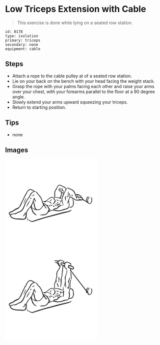 # Low Triceps Extension with Cable
> This exercise is done while lying on a seated row station.

``` 
id: 0178 
type: isolation 
primary: triceps 
secondary: none 
equipment: cable 
``` 

## Steps

 - Attach a rope to the cable pulley at of a seated row station.
 - Lie on your back on the bench with your head facing the weight stack.
 - Grasp the rope with your palms facing each other and raise your arms over your chest, with your forearms parallel to the floor at a 90 degree angle.
 - Slowly extend your arms upward squeezing your triceps.
 - Return to starting position.

## Tips

 - none

## Images

<svg width="300" height="296" viewBox="0 0 225 222" xmlns="http://www.w3.org/2000/svg">
  <g fill="#FFF">
    <path d="M0 0h225v222H0V0m132.5 62.61c-3.32.53-4.85 3.82-6.24 6.48-1.85 4.07-5.3 7.43-5.91 12.02-.56 4.53.02 9.1.28 13.64-2.36-1.91-5.62-3.34-8.54-1.76-6.13 1.84-9.65 8.38-15.91 9.76-.92.43-3.9-.66-2.98 1.08 1.13.61 2.35 1.02 3.52 1.56 1.11-.38 2.23-.74 3.35-1.1.57-1.15 1.17-2.33 2.26-3.08 4.54-3.72 9.54-8.48 15.96-6.92-.86 2.72.25 4.68 3.02 5.33-.16 2.1-.87 4.08-1.55 6.06-1.72 1.28-3.17 2.88-3.87 4.95 3.71-1.77 7.18-4.87 7.5-9.21-.45-2.6-2.95-4.07-4.5-6 5.17-1.44 10.75-1.74 15.48 1.23 1.52.39 3.05.72 4.57 1.14-.58 1.72-1.27 3.44-2.69 4.64a46.798 46.798 0 0 0-3.92-2.82c.52.57 1.55 1.71 2.06 2.28.31 1.85.53 3.76 1.57 5.38.12-1.21.34-3.63.46-4.84.88.23 1.77.47 2.65.71-.03 3.17 1.42 6.04 2.69 8.85-1.46.22-2.93.43-4.39.63-.84-.24-2.52-.73-3.36-.98-.38-.75-.75-1.51-1.12-2.26.96-.83 1.79-1.77 2.5-2.83-2.71 1.07-5.18 5.17-8.27 2.51-1.4-.2-2.79-.41-4.19-.6 1.13.87 2.28 1.71 3.44 2.56.5-.09 1.51-.28 2.01-.38-1.59 2.16.09 4.13 1.28 5.89-.95.77-1.9 1.54-2.84 2.31-2.74.4-5.42 1.14-8.03 2.06-.55.96-1.11 1.92-1.69 2.86-3.56.48-6.95 1.67-10.38 2.67 1.15-1.2 2.51-2.12 4.01-2.81-3.05-2.58-4.09-6.81-6.63-9.88l1.71-1.35c-4.92.22-8.09-4.64-12.61-5.97 1.85 2.72 4.78 4.24 7.24 6.31 3.14 3.11 4.91 7.28 6.59 11.3-2.12-.33-3.23 1.56-1.99 3.12-2.32 3.06-4.69 6.92-8.88 7.42-4.2.18-8.42.47-12.44 1.82 7.51 1.33 18.07 1.26 21.72-6.88 1.63-.33 3.15-1.01 4.25-2.32 2.37-.88 4.81-1.7 7.36-1.89 3.77-.21 7.19 1.96 10.96 1.78 8.1.53 15.44-3.49 23.18-5.06 2.58-.44 3.8-3.09 4.91-5.16 1.88-4.16.82-8.7.07-12.97-.83-3.91 1.39-7.45 2.55-11.02 4.91 2.43 9.22 6.04 14.39 7.92 5.73.52 11.6.39 17.26-.67 5.1 2.74 10.2 5.56 14.56 9.4 6.33.37 8.86-7.64 7.71-12.7-.36-3.68-4.87-4.62-7.85-4.17-4.2 2.45-3.18 8.04-4.05 12.09-.78-2.2-1.53-4.6-.9-6.93.52-2.8 2.74-4.77 4.18-7.11-5.51 1.08-6.24 7.26-6.33 11.87-2.2-1.84-4.65-3.36-7.13-4.8-.47-1.28-.95-2.55-1.45-3.81l-1.67-.32c-.6-1.33-.5-3.19-1.9-4.03-2.96-1.92-5.94-4.3-9.57-4.67-1.14.55-2.19 1.26-3.25 1.94-1.16-3.42-2.06-7.2-4.9-9.67-2.8-2.95-6.86-3.92-10.29-5.87-1.7-1.02-3.65-1.37-5.58-1.66-.47.63-1.4 1.89-1.86 2.53-2.43-2.35-4.68-5.18-8.07-6.15-3.26-.91-6.01-3.53-9.52-3.45M51.9 81.98c-6.62 10.23-10.92 21.71-16.57 32.47-2.36 5.03-8.53 5.3-12.54 8.35-3.14 2.34-6.56 4.36-10.32 5.52-2.1.59-3.49 2.7-3.7 4.8.64 1.25 1.61 2.29 2.51 3.35.53 1.71.71 3.72 2.21 4.91 5.76 5.56 14.47 5.89 22.01 5.92 4.73.33 10.19 1.54 14.32-1.46 4.35-4.28 1.69-10.85 3.7-15.96 1.43-5.07 5.29-8.88 8.53-12.84 1.68 4.06 3.57 8.05 4.67 12.32 2.92 3.13 5.88 7.15 10.48 7.63-2.14-2.6-4.91-4.57-7.25-6.97-1.56-3.15-2.72-6.48-4.32-9.6l2.74-.36c2.5 4.01 7.34 4.82 11.7 4.36 7.21.6 10.23-7.19 14.53-11.47 1.8 2.03 2.83 4.6 4.3 6.86l3.17.08c-2.08-1.6-4.28-3.47-3.74-6.4-2.66-2.72-5.23-5.72-6.26-9.46-1.67-6.23-4.33-12.54-9.34-16.82-1.96-1.74-3.07-4.16-4.76-6.12-1.5-1.85-3.95-2.33-6.06-3.15-3.19-2.27-6.72-4.7-10.81-4.67-4.51.93-7.7 4.5-9.2 8.71m57.9 20.05c-.94.52-1.89 1.03-2.83 1.55-1.76-.63-3.57-1.16-5.42-1.44 1.11.86 2.27 1.65 3.44 2.43 2.31-.84 4.78-1.42 6.84-2.81.75-1.48 1.08-3.14 1.57-4.71-1.41 1.5-2.58 3.19-3.6 4.98m22.18.05c-.68-.61-1.37-1.22-2.05-1.82-1.61-.53-3.19-1.15-4.76-1.76.96 3.05 4.08 3.26 6.81 3.58m32.3-5.89c1.86 4.88 2.22 10.3 1.35 15.4-1.24 4.15-5.51 5.43-9.29 6.19 1.67 1.31 3.81 1.18 5.6.18 4.34-1.63 6.23-6.66 6.07-10.97-.28-3.81-.29-8.3-3.73-10.8m-33.15 11.34c-1.78-1.15-3.56-2.29-5.39-3.36.91 2.25 2.73 4.3 5.39 3.36m-24.18-2.77c2.21 1.4 4.39 2.87 6.81 3.87-.67-1.2-1.38-2.39-2.09-3.58-1.57-.1-3.15-.2-4.72-.29m.71 6.39c2.57 1.17 5.27 2.05 7.97 2.88-.14-.5-.43-1.48-.58-1.97-2.44-.49-4.91-.82-7.39-.91m12.95-.72c1.09 2.52 3.27 4.14 6.12 3.76-1.81-1.6-3.92-2.78-6.12-3.76m-14.74 3.29c1.53 1.33 4.03 1.55 5.96 1.08-.63-1.4-4.66-2.13-5.96-1.08m11.49-.39c-.67 1.52 1.21 3.88 2.86 3.27.63-1.42-1.4-3.64-2.86-3.27m22.45 16.58c-24.15 6.56-48.49 12.6-72.15 20.79-4.6 1.92-7.86-3.22-12.31-3.27-.56-2.19-1.19-4.37-2-6.48.06 3.1.57 6.18 1.72 9.07.17-.51.52-1.53.69-2.04 2.69 1.81 5.35 3.73 8.4 4.91 2.23.67 4.55-.15 6.67-.85 9.25-3.18 18.71-5.71 28.03-8.65 18.23-4.6 36.29-9.86 54.61-14.1 3.4-.99 8.02-1.97 8.87-6.04-6.52 4.83-15.05 4.37-22.53 6.66z"/>
    <path d="M127.74 69.81c.97-2.4 2.47-5.48 5.34-5.77 5.33 2.3 11.27 3.97 15.18 8.56-1.32 2.92-2.66 5.84-3.68 8.88-2.3-.1-4.61-.07-6.9-.36.17-1.86.67-3.67 1.11-5.49-1.07.7-2.12 1.41-3.17 2.12.4 2.91 1.59 5.81 1.18 8.78-.69 2.69-1.75 5.39-3.57 7.53-3.75-.34-7.55-2.26-11.11.03.2-4.07.08-8.14-.04-12.21.38-4.6 4.21-7.84 5.66-12.07m1.7 7.42c.63-.32 1.87-.96 2.49-1.28.97-2.15 1.92-4.33 2.34-6.67-2.19 2.25-3.56 5.11-4.83 7.95m8.33-6.43c.2 3.99 2.8 7.67 6.31 9.48-1.02-2.3-2.36-4.44-4.01-6.34l-.08-3.03c-.55-.03-1.66-.08-2.22-.11m-5.27 8.23c.3.17.9.52 1.2.7 1.27-2.88 2.23-5.92 1.89-9.11-1.92 2.4-2.3 5.53-3.09 8.41zM151.88 70.77c5.16 3 11.72 4.04 15.47 9.06 2.75 3.69 3.37 8.4 5.44 12.43.86 1.78 1.51 3.65 2.24 5.49.84-1.47.81-3.12.57-4.75 1.76.24 3.43.85 5.02 1.62.18-.33.53-1 .71-1.33 2.12.85 4.37 1.48 6.33 2.69.09.77.27 2.31.35 3.08-3.54-.42-6.67-2.58-10.3-2.43 1.41 1.15 2.92 2.17 4.48 3.11-2.97-.85-6.07-.38-9.08-.78-4.67-2.39-8.68-6.17-13.92-7.35.3-2.97-.7-5.81-1.5-8.61-.32.08-.96.24-1.28.31.45 2.47 1.38 4.89 1.38 7.41-1.54 6.56-5.09 12.43-7.13 18.82 1.52-1.76 2.66-3.79 3.91-5.74.73 4.15 2.42 8.72-.03 12.65-2.36 4.98-8.66 4.05-12.91 6.2-7.13 3.11-15.72 3.47-22.58-.52 3.32-.82 7.78.13 10.23-2.84 1.32-1.41 2.89-2.55 4.51-3.59 2.11-2.68 5.76-2.76 8.84-3.28-1.92-6.55-4.23-13.73-1.4-20.38 3.47-7.14 5.97-14.79 10.65-21.27m1.77 8.71c1.02 5.04-.49 9.94-2.17 14.63 4.9-3.09 3.42-9.34 3.56-14.18-.35-.11-1.04-.34-1.39-.45m9.04 7.31c-.68 1.36.01 3.47 1.41 4.11 1.5-.67.37-4.8-1.41-4.11m-15.9 5.12c-1.89 3.38.67 7.12 1.44 10.47.44-3.07.05-6.16-.23-9.22a61.9 61.9 0 0 0 2.2-3.56c-1.19.61-2.83.92-3.41 2.31zM59.19 75.95c3.72-2.03 7.36.97 10.61 2.53-3.22 1.62-6.79 3.39-8.37 6.83-2.64 6.1-6.71 11.4-10.13 17.06-4.19 6.5-5.53 14.45-10.39 20.58-1.32 2.53-3.89 3.81-6.49 4.64-3.95 1.33-7.13 4.65-11.46 4.88-3.82.18-7.48 1.36-11.13 2.44-.19-1.25-1.78-3.24.1-3.91 3.66-1.53 7.48-2.78 10.68-5.24 3.17-2.49 7.33-3.18 10.55-5.54 2.71-3.31 5.42-6.74 7.06-10.74 2.92-7.78 6.86-15.15 10.81-22.43 3.04-3.51 3.18-9.55 8.16-11.1m-8.47 19.38c-2.72 4.57-4.65 9.56-6.24 14.63 2.81-4.58 4.82-9.61 7.18-14.42-.23-.05-.7-.16-.94-.21z"/>
    <path d="M63.26 86.31c1.32-2.97 4.16-4.73 6.69-6.55 1.39-.07 2.79-.15 4.18-.23 2.34 2.15 4.21 4.69 6 7.29 3.28 3.46 6.52 7.14 8.2 11.67 1.47 4.33 2.56 8.81 4.58 12.94-1.68 3.84-4.35 7.24-7.53 9.96-2.05 1.9-5.03 1.24-7.58 1.57-2.24-2.23-4.42-4.76-4.82-8.03-.49-4.16-1.33-8.33-3.57-11.95.54-1.73 1.07-3.46 1.6-5.19.75 1.74 1.44 3.51 2.17 5.26l2.24.76c-1.03-3.13-3.23-5.93-3.19-9.35-1.13 1.04-2.92 1.71-3.05 3.47-.9 4.4-2.73 8.52-4.57 12.58-3.25 6.77-10.13 11.19-12.62 18.37-.56.83-.46 2.78-1.68 2.84-.45-.48-1.34-1.44-1.79-1.92-.5 4.05-2.88 7.2-5.97 9.7 3.93-.29 6.49-3.75 6.69-7.52 2.23 4.1.64 9.08-1.57 12.82-4.99 1.91-10.35-.57-15.52.01-6.9.4-14.47-1.11-18.92-6.87 2.11-3.04 6.29-3.95 9.81-3.57 3.34.46 5.86-2.15 8.68-3.44 2.88-1.62 6.55-1.79 8.9-4.32 4.77-4.42 6.45-10.95 9-16.72 3.2-8.6 9.78-15.33 13.64-23.58M65.44 90c2.53-.54 5.4-1.22 6.53-3.84-2.52.58-4.8 1.92-6.53 3.84m-2.06 4.29c-1.28-.01-2.4 1.67-1.65 2.79 1.52 1.26 3.7-2.24 1.65-2.79m-11.83 22.88c4.27-5.28 6.97-11.6 10.44-17.39-4.95 4.73-8.34 10.91-10.44 17.39zM138.68 83.24c1.44-.01 2.88-.03 4.33.04-2.4 4.3-4.14 8.93-4.78 13.84-1.06-.73-2.11-1.45-3.17-2.16 2.8-3.25 3.38-7.59 3.62-11.72zM176.11 86.88c3.58 1.24 7.23 2.71 9.87 5.55-1.81-.12-3.7-.97-5.47-.16-1.95-1.37-4.23-1.21-6.44-.69-.45-1.29-.89-2.58-1.29-3.88 2.12.77 4.14 1.77 6.23 2.62a73.21 73.21 0 0 0-2.9-3.44zM206.66 92.66c.69.19 2.09.56 2.78.75 3.08 4.84 2.38 13.49-4.06 15.04-4.27-4.52-3.55-11.97 1.28-15.79z"/>
    <path d="M69.01 105.08c1.39 6.17 1.22 13.1 6 17.93-2.73-1.78-5.72-3.02-8.72-4.25-3.07-4.51 1.4-9.36 2.72-13.68zM129.63 111.14c1.35-.01 3.56-.67 3.09 2.01l1.88-.25c-.8.73-1.61 1.45-2.43 2.17-1.69-.75-3.34-1.68-2.54-3.93z"/>
  </g>
  <g fill="#333">
    <path d="M132.5 62.61c3.51-.08 6.26 2.54 9.52 3.45 3.39.97 5.64 3.8 8.07 6.15.46-.64 1.39-1.9 1.86-2.53 1.93.29 3.88.64 5.58 1.66 3.43 1.95 7.49 2.92 10.29 5.87 2.84 2.47 3.74 6.25 4.9 9.67 1.06-.68 2.11-1.39 3.25-1.94 3.63.37 6.61 2.75 9.57 4.67 1.4.84 1.3 2.7 1.9 4.03l1.67.32c.5 1.26.98 2.53 1.45 3.81 2.48 1.44 4.93 2.96 7.13 4.8.09-4.61.82-10.79 6.33-11.87-1.44 2.34-3.66 4.31-4.18 7.11-.63 2.33.12 4.73.9 6.93.87-4.05-.15-9.64 4.05-12.09 2.98-.45 7.49.49 7.85 4.17 1.15 5.06-1.38 13.07-7.71 12.7-4.36-3.84-9.46-6.66-14.56-9.4-5.66 1.06-11.53 1.19-17.26.67-5.17-1.88-9.48-5.49-14.39-7.92-1.16 3.57-3.38 7.11-2.55 11.02.75 4.27 1.81 8.81-.07 12.97-1.11 2.07-2.33 4.72-4.91 5.16-7.74 1.57-15.08 5.59-23.18 5.06-3.77.18-7.19-1.99-10.96-1.78-2.55.19-4.99 1.01-7.36 1.89-1.1 1.31-2.62 1.99-4.25 2.32-3.65 8.14-14.21 8.21-21.72 6.88 4.02-1.35 8.24-1.64 12.44-1.82 4.19-.5 6.56-4.36 8.88-7.42-1.24-1.56-.13-3.45 1.99-3.12-1.68-4.02-3.45-8.19-6.59-11.3-2.46-2.07-5.39-3.59-7.24-6.31 4.52 1.33 7.69 6.19 12.61 5.97l-1.71 1.35c2.54 3.07 3.58 7.3 6.63 9.88-1.5.69-2.86 1.61-4.01 2.81 3.43-1 6.82-2.19 10.38-2.67.58-.94 1.14-1.9 1.69-2.86 2.61-.92 5.29-1.66 8.03-2.06.94-.77 1.89-1.54 2.84-2.31-1.19-1.76-2.87-3.73-1.28-5.89-.5.1-1.51.29-2.01.38-1.16-.85-2.31-1.69-3.44-2.56 1.4.19 2.79.4 4.19.6 3.09 2.66 5.56-1.44 8.27-2.51-.71 1.06-1.54 2-2.5 2.83.37.75.74 1.51 1.12 2.26.84.25 2.52.74 3.36.98 1.46-.2 2.93-.41 4.39-.63-1.27-2.81-2.72-5.68-2.69-8.85-.88-.24-1.77-.48-2.65-.71-.12 1.21-.34 3.63-.46 4.84-1.04-1.62-1.26-3.53-1.57-5.38-.51-.57-1.54-1.71-2.06-2.28 1.35.87 2.66 1.81 3.92 2.82 1.42-1.2 2.11-2.92 2.69-4.64-1.52-.42-3.05-.75-4.57-1.14-4.73-2.97-10.31-2.67-15.48-1.23 1.55 1.93 4.05 3.4 4.5 6-.32 4.34-3.79 7.44-7.5 9.21.7-2.07 2.15-3.67 3.87-4.95.68-1.98 1.39-3.96 1.55-6.06-2.77-.65-3.88-2.61-3.02-5.33-6.42-1.56-11.42 3.2-15.96 6.92-1.09.75-1.69 1.93-2.26 3.08-1.12.36-2.24.72-3.35 1.1-1.17-.54-2.39-.95-3.52-1.56-.92-1.74 2.06-.65 2.98-1.08 6.26-1.38 9.78-7.92 15.91-9.76 2.92-1.58 6.18-.15 8.54 1.76-.26-4.54-.84-9.11-.28-13.64.61-4.59 4.06-7.95 5.91-12.02 1.39-2.66 2.92-5.95 6.24-6.48m-4.76 7.2c-1.45 4.23-5.28 7.47-5.66 12.07.12 4.07.24 8.14.04 12.21 3.56-2.29 7.36-.37 11.11-.03 1.82-2.14 2.88-4.84 3.57-7.53.41-2.97-.78-5.87-1.18-8.78 1.05-.71 2.1-1.42 3.17-2.12-.44 1.82-.94 3.63-1.11 5.49 2.29.29 4.6.26 6.9.36 1.02-3.04 2.36-5.96 3.68-8.88-3.91-4.59-9.85-6.26-15.18-8.56-2.87.29-4.37 3.37-5.34 5.77m24.14.96c-4.68 6.48-7.18 14.13-10.65 21.27-2.83 6.65-.52 13.83 1.4 20.38-3.08.52-6.73.6-8.84 3.28-1.62 1.04-3.19 2.18-4.51 3.59-2.45 2.97-6.91 2.02-10.23 2.84 6.86 3.99 15.45 3.63 22.58.52 4.25-2.15 10.55-1.22 12.91-6.2 2.45-3.93.76-8.5.03-12.65-1.25 1.95-2.39 3.98-3.91 5.74 2.04-6.39 5.59-12.26 7.13-18.82 0-2.52-.93-4.94-1.38-7.41.32-.07.96-.23 1.28-.31.8 2.8 1.8 5.64 1.5 8.61 5.24 1.18 9.25 4.96 13.92 7.35 3.01.4 6.11-.07 9.08.78-1.56-.94-3.07-1.96-4.48-3.11 3.63-.15 6.76 2.01 10.3 2.43-.08-.77-.26-2.31-.35-3.08-1.96-1.21-4.21-1.84-6.33-2.69-.18.33-.53 1-.71 1.33-1.59-.77-3.26-1.38-5.02-1.62.24 1.63.27 3.28-.57 4.75-.73-1.84-1.38-3.71-2.24-5.49-2.07-4.03-2.69-8.74-5.44-12.43-3.75-5.02-10.31-6.06-15.47-9.06m-13.2 12.47c-.24 4.13-.82 8.47-3.62 11.72 1.06.71 2.11 1.43 3.17 2.16.64-4.91 2.38-9.54 4.78-13.84-1.45-.07-2.89-.05-4.33-.04m37.43 3.64c1 1.12 1.97 2.26 2.9 3.44-2.09-.85-4.11-1.85-6.23-2.62.4 1.3.84 2.59 1.29 3.88 2.21-.52 4.49-.68 6.44.69 1.77-.81 3.66.04 5.47.16-2.64-2.84-6.29-4.31-9.87-5.55m30.55 5.78c-4.83 3.82-5.55 11.27-1.28 15.79 6.44-1.55 7.14-10.2 4.06-15.04-.69-.19-2.09-.56-2.78-.75m-77.03 18.48c-.8 2.25.85 3.18 2.54 3.93.82-.72 1.63-1.44 2.43-2.17l-1.88.25c.47-2.68-1.74-2.02-3.09-2.01z"/>
    <path d="M129.44 77.23c1.27-2.84 2.64-5.7 4.83-7.95-.42 2.34-1.37 4.52-2.34 6.67-.62.32-1.86.96-2.49 1.28zM137.77 70.8c.56.03 1.67.08 2.22.11l.08 3.03c1.65 1.9 2.99 4.04 4.01 6.34-3.51-1.81-6.11-5.49-6.31-9.48zM51.9 81.98c1.5-4.21 4.69-7.78 9.2-8.71 4.09-.03 7.62 2.4 10.81 4.67 2.11.82 4.56 1.3 6.06 3.15 1.69 1.96 2.8 4.38 4.76 6.12 5.01 4.28 7.67 10.59 9.34 16.82 1.03 3.74 3.6 6.74 6.26 9.46-.54 2.93 1.66 4.8 3.74 6.4l-3.17-.08c-1.47-2.26-2.5-4.83-4.3-6.86-4.3 4.28-7.32 12.07-14.53 11.47-4.36.46-9.2-.35-11.7-4.36l-2.74.36c1.6 3.12 2.76 6.45 4.32 9.6 2.34 2.4 5.11 4.37 7.25 6.97-4.6-.48-7.56-4.5-10.48-7.63-1.1-4.27-2.99-8.26-4.67-12.32-3.24 3.96-7.1 7.77-8.53 12.84-2.01 5.11.65 11.68-3.7 15.96-4.13 3-9.59 1.79-14.32 1.46-7.54-.03-16.25-.36-22.01-5.92-1.5-1.19-1.68-3.2-2.21-4.91-.9-1.06-1.87-2.1-2.51-3.35.21-2.1 1.6-4.21 3.7-4.8 3.76-1.16 7.18-3.18 10.32-5.52 4.01-3.05 10.18-3.32 12.54-8.35 5.65-10.76 9.95-22.24 16.57-32.47m7.29-6.03c-4.98 1.55-5.12 7.59-8.16 11.1-3.95 7.28-7.89 14.65-10.81 22.43-1.64 4-4.35 7.43-7.06 10.74-3.22 2.36-7.38 3.05-10.55 5.54-3.2 2.46-7.02 3.71-10.68 5.24-1.88.67-.29 2.66-.1 3.91 3.65-1.08 7.31-2.26 11.13-2.44 4.33-.23 7.51-3.55 11.46-4.88 2.6-.83 5.17-2.11 6.49-4.64 4.86-6.13 6.2-14.08 10.39-20.58 3.42-5.66 7.49-10.96 10.13-17.06 1.58-3.44 5.15-5.21 8.37-6.83-3.25-1.56-6.89-4.56-10.61-2.53m4.07 10.36c-3.86 8.25-10.44 14.98-13.64 23.58-2.55 5.77-4.23 12.3-9 16.72-2.35 2.53-6.02 2.7-8.9 4.32-2.82 1.29-5.34 3.9-8.68 3.44-3.52-.38-7.7.53-9.81 3.57 4.45 5.76 12.02 7.27 18.92 6.87 5.17-.58 10.53 1.9 15.52-.01 2.21-3.74 3.8-8.72 1.57-12.82-.2 3.77-2.76 7.23-6.69 7.52 3.09-2.5 5.47-5.65 5.97-9.7.45.48 1.34 1.44 1.79 1.92 1.22-.06 1.12-2.01 1.68-2.84 2.49-7.18 9.37-11.6 12.62-18.37 1.84-4.06 3.67-8.18 4.57-12.58.13-1.76 1.92-2.43 3.05-3.47-.04 3.42 2.16 6.22 3.19 9.35l-2.24-.76c-.73-1.75-1.42-3.52-2.17-5.26-.53 1.73-1.06 3.46-1.6 5.19 2.24 3.62 3.08 7.79 3.57 11.95.4 3.27 2.58 5.8 4.82 8.03 2.55-.33 5.53.33 7.58-1.57 3.18-2.72 5.85-6.12 7.53-9.96-2.02-4.13-3.11-8.61-4.58-12.94-1.68-4.53-4.92-8.21-8.2-11.67-1.79-2.6-3.66-5.14-6-7.29-1.39.08-2.79.16-4.18.23-2.53 1.82-5.37 3.58-6.69 6.55m5.75 18.77c-1.32 4.32-5.79 9.17-2.72 13.68 3 1.23 5.99 2.47 8.72 4.25-4.78-4.83-4.61-11.76-6-17.93zM132.5 79.03c.79-2.88 1.17-6.01 3.09-8.41.34 3.19-.62 6.23-1.89 9.11-.3-.18-.9-.53-1.2-.7zM153.65 79.48c.35.11 1.04.34 1.39.45-.14 4.84 1.34 11.09-3.56 14.18 1.68-4.69 3.19-9.59 2.17-14.63z"/>
    <path d="M65.44 90c1.73-1.92 4.01-3.26 6.53-3.84-1.13 2.62-4 3.3-6.53 3.84zM162.69 86.79c1.78-.69 2.91 3.44 1.41 4.11-1.4-.64-2.09-2.75-1.41-4.11zM146.79 91.91c.58-1.39 2.22-1.7 3.41-2.31a61.9 61.9 0 0 1-2.2 3.56c.28 3.06.67 6.15.23 9.22-.77-3.35-3.33-7.09-1.44-10.47zM63.38 94.29c2.05.55-.13 4.05-1.65 2.79-.75-1.12.37-2.8 1.65-2.79zM50.72 95.33c.24.05.71.16.94.21-2.36 4.81-4.37 9.84-7.18 14.42 1.59-5.07 3.52-10.06 6.24-14.63zM109.8 102.03c1.02-1.79 2.19-3.48 3.6-4.98-.49 1.57-.82 3.23-1.57 4.71-2.06 1.39-4.53 1.97-6.84 2.81-1.17-.78-2.33-1.57-3.44-2.43 1.85.28 3.66.81 5.42 1.44.94-.52 1.89-1.03 2.83-1.55zM131.98 102.08c-2.73-.32-5.85-.53-6.81-3.58 1.57.61 3.15 1.23 4.76 1.76.68.6 1.37 1.21 2.05 1.82zM164.28 96.19c3.44 2.5 3.45 6.99 3.73 10.8.16 4.31-1.73 9.34-6.07 10.97-1.79 1-3.93 1.13-5.6-.18 3.78-.76 8.05-2.04 9.29-6.19.87-5.1.51-10.52-1.35-15.4zM51.55 117.17c2.1-6.48 5.49-12.66 10.44-17.39-3.47 5.79-6.17 12.11-10.44 17.39zM131.13 107.53c-2.66.94-4.48-1.11-5.39-3.36 1.83 1.07 3.61 2.21 5.39 3.36zM106.95 104.76c1.57.09 3.15.19 4.72.29.71 1.19 1.42 2.38 2.09 3.58-2.42-1-4.6-2.47-6.81-3.87zM107.66 111.15c2.48.09 4.95.42 7.39.91.15.49.44 1.47.58 1.97-2.7-.83-5.4-1.71-7.97-2.88zM120.61 110.43c2.2.98 4.31 2.16 6.12 3.76-2.85.38-5.03-1.24-6.12-3.76zM105.87 113.72c1.3-1.05 5.33-.32 5.96 1.08-1.93.47-4.43.25-5.96-1.08zM117.36 113.33c1.46-.37 3.49 1.85 2.86 3.27-1.65.61-3.53-1.75-2.86-3.27zM139.81 129.91c7.48-2.29 16.01-1.83 22.53-6.66-.85 4.07-5.47 5.05-8.87 6.04-18.32 4.24-36.38 9.5-54.61 14.1-9.32 2.94-18.78 5.47-28.03 8.65-2.12.7-4.44 1.52-6.67.85-3.05-1.18-5.71-3.1-8.4-4.91-.17.51-.52 1.53-.69 2.04-1.15-2.89-1.66-5.97-1.72-9.07.81 2.11 1.44 4.29 2 6.48 4.45.05 7.71 5.19 12.31 3.27 23.66-8.19 48-14.23 72.15-20.79z"/>
  </g>
</svg>

<svg width="300" height="296" viewBox="0 0 225 222" xmlns="http://www.w3.org/2000/svg">
  <g fill="#FFF">
    <path d="M0 0h225v222H0V0m133.97 23.42c-1.62 1.42-3.81 2.96-6.06 2.08-2.62-.83-5.64-1.58-7.95.54 2.61.22 5.21.57 7.72 1.37l-.4 2.4c-2.18-.23-4.38-.24-6.57-.21 2.21 1.05 4.48 2 6.72 2.99 1.59 2.82 3.17 5.73 5.65 7.88-.57 4.77-4.58 7.85-6.7 11.88-.57 2.18-.74 4.46-1.26 6.66-.59 2.27 1 4.63 0 6.84-.81 2.26-1.58 4.57-1.5 7-.96 3.12-2.55 6-3.5 9.11-.63 4.31-.08 8.68.31 12.98.67-.01 1.99-.04 2.65-.05 3.71-1.61 8.05-.08 11.24 2.02 2.18.3 4.38.55 6.58.76.9 4.62 1.14 9.29.64 13.97-1.39.36-2.77.7-4.15 1.03-.84-.26-2.51-.76-3.34-1.02-.44-.84-.88-1.69-1.31-2.54 1.3-.36 2.14-1.19 2.51-2.48-2.41 1.24-4.34 3.24-6.88 4.25l-.4-1.65c-1.58-.27-3.16-.55-4.73-.85.22.38.67 1.13.9 1.51 1.22.32 2.46.62 3.69.91-.45 2.16.45 4.09 1.9 5.65-.97.8-1.94 1.6-2.9 2.4-3.01.38-5.91 1.26-8.72 2.35.05.63.15 1.91.21 2.55-3.95.13-7.68 1.49-11.4 2.65.98-1.47 2.52-2.28 4.12-2.88-.4-.18-1.21-.53-1.62-.71-1.65-3.19-3.32-6.38-5.5-9.24.56-.58 1.12-1.15 1.67-1.72l-2.29.55c-3.28-1.94-6.29-4.33-9.83-5.84 1.63 3.05 5.02 4.2 7.35 6.52 2.89 3.17 4.65 7.15 6.27 11.08-1.01.38-2.02.75-3.03 1.12l2.06.08c-2.6 3.64-5.01 8.52-9.95 9.21-4.19.17-8.42.38-12.37 1.94 7.45 1.09 18.21 1.19 21.58-7.07 1.64-.23 3.18-.8 4.19-2.19 2.7-1.02 5.5-2.01 8.43-1.95 3.1.04 5.91 1.7 9.02 1.74 6.66.5 13.13-1.62 19.31-3.86 1.77-.7 3.71-.37 5.55-.65 2.01-.73 3.15-2.72 4.43-4.31 3.27 1.31 6.89-.28 9.13-2.75 2.46-3.26 3.03-7.55 2.32-11.5-.56-2.86-.32-6.17-2.37-8.48-1.57-1.87-4.07-2.38-6.28-3.07 1.6-6.33-.2-13 1.8-19.29 1.08-1.85 1.95-3.91 1.55-6.11-.49-4.59-.27-9.35-1.64-13.8-.29-.29-.87-.86-1.17-1.15-.07 6.86 1.73 13.54 1.29 20.4-.47.13-1.43.38-1.91.51-.56 3.32-.45 6.68-.23 10.02-.21 8.18-1.63 16.37-4.82 23.93.55-.77 1.66-2.31 2.21-3.08.17 4.9.34 10.1-1.84 14.63-.92 1.85-2.98 2.64-4.95 2.37-4.99-.26-9.17 3.01-13.99 3.73-5.31.94-11.4.67-15.95-2.46 2.87-.67 6.25-.24 8.82-1.81 2.02-2.64 5.28-3.85 7.28-6.47 1.92-.48 3.83-1.02 5.75-1.49.43.39 1.28 1.18 1.7 1.57.45-5.21 1.08-10.41 1.1-15.64l-2.38 1.94c.89-3.77 1.89-7.64.99-11.51-.75 2.77-1.29 5.58-1.84 8.4-6.16-2.19-12.7-6.03-19.29-2.95.71-3.31-.69-6.59-.33-9.9.68-2.83 1.97-5.47 3-8.19.47.68 1.41 2.03 1.87 2.71-.15-2.6-.71-5.14-.95-7.73.4-2.77 2.76-5.19 1.91-8.14-.82-3.59.82-7.02 1.29-10.54 2.11-4 6.37-7 6.2-11.99.61-.63 1.22-1.26 1.83-1.88-3.81-1.24-5.08-5.4-4.71-9.03-.86.91-1.68 1.85-2.51 2.79-.02-.77-.04-2.31-.05-3.07 1.99-1.06 4.21-1.99 5.38-4.04 2.44.94 5.01 1.43 7.61 1.63.17.97.5 2.92.67 3.89-2.35-.84-4.79-1-7.13-.09 0 1.85.01 3.71.03 5.56 1.78.58 3.56 1.16 5.36 1.7-.58 2.31-1.26 4.63-1.24 7.04-.06 5.1-1.53 10.06-1.47 15.17.05 2.61-1.01 5.03-1.92 7.42.23 1.15.44 2.3.65 3.46-.54.01-1.63.04-2.18.05 2.24 6.66.49 13.75.24 20.57 1.85-2.26 1.87-5.23 2.35-7.97 1.09-4.56-.05-9.29 1.01-13.85-.31-1.63-.45-3.31.48-4.79 1.82-3.42.61-7.42 1.71-11.03 1.42-5.13-.08-10.72 2.49-15.56.87 3.46 3.91 5.4 6.13 7.92.91 2.09.91 4.46.93 6.71-.61 6.28-5.92 11.64-4.04 18.22 1.38 3.63-.61 7.24-.78 10.9 3.05 1.13 1.58 5.43 1.87 7.94.35.21 1.05.63 1.39.84.36-3.98.14-8-.91-11.86.88-4.91-.64-9.91.46-14.8 1.37-3.73 2.28-7.61 3.63-11.35-.39-2.62-2.07-5.08-1.26-7.85-1.37-1.43-2.87-2.73-4.41-3.96.1-1.23.16-2.47.21-3.7.36-1.74.59-3.51.77-5.28 1.24-.71 2.45-1.51 3.79-2.02 3.28.61 6.36 2.09 8.94 4.2.02.81.08 2.44.11 3.25-1.2-.43-2.38-.86-3.58-1.28-.89.53-1.78 1.07-2.66 1.6-.05 1.67-.1 3.35-.13 5.02 1.8.71 3.65 1.33 5.37 2.24.64 2.09-1.41 4.94.93 6.41 2.25.88 2.85 3.5 4.38 5.17 11.17 14.45 22.16 29.05 33.43 43.42-.06.64-.19 1.93-.25 2.57.36.4 1.08 1.21 1.44 1.61.46-.01 1.38-.02 1.83-.03 1.17 1.74 1.92 3.92 3.68 5.18 6.53 1.02 9.51-7.47 8.2-12.61-.35-3.55-4.38-4.27-7.29-4.38-3.46 1.17-3.61 5.32-4.62 8.25-2.49-3.64 1.37-7.02 3.21-9.86-3.33.44-5.02 3.37-5.87 6.27-12.05-15.06-23.49-30.6-35.38-45.79-1.36-1.48-1.59-3.5-1.98-5.39 1.89.58 4.04 2.17 5.95.73 2.01-1.59 1.62-4.55.51-6.6-1.81-.54-3.61-1.14-5.41-1.73-.24-2-.48-3.99-.81-5.98-3.52-1.82-7.09-3.75-11.09-4.2-2.28.9-4.18 2.54-6.18 3.91.31-1.77.59-3.55.86-5.32-3.48-1.23-6.91-2.69-10.58-3.3m-12.01 3.92l-.61.68c.84 2.3 2.9-1.14.61-.68m8.54 37.15c.29 4.74.81 9.57-.64 14.19.97-.96 1.95-1.14 2.9-.07-.43-.75-.87-1.48-1.31-2.21.51-2.17 1.01-4.34 1.73-6.45-.67-1.91-1.18-3.99-2.68-5.46m23.24 12.53c.74 1.63 1.61 3.22 2.09 4.95-.08 3.24-1.07 6.37-1.6 9.55-.68-.23-2.05-.7-2.74-.94.09 2.24 2.05 3.06 3.74 3.94 1.22-3.4 1.68-7.02 2.09-10.59.46-2.73-1.18-5.22-1.2-7.91.87-3.5 2.37-6.85 2.78-10.47-2.5 3.43-3.94 7.45-5.16 11.47m-96.11-2.31c-4.24 1.82-4.91 6.79-7.43 10.15-2.36 3-3.46 6.69-5.33 9.97-3.89 6.66-6.08 14.17-10.22 20.7-2.47 3.95-7.61 4.29-11.18 6.79-3.23 2.32-6.55 4.64-10.41 5.76-2.32.53-4.14 2.68-4.26 5.05.52 1.32 1.63 2.26 2.53 3.31.47 1.79.66 3.84 2.26 5.03 4.53 4.58 11.36 5.24 17.42 5.84 6.04-.58 12.55 2.07 18.21-1.01 3.87-3.13 3.67-8.86 3.28-13.36 1.44-6.21 5.3-11.35 9.64-15.87 1.54 4.11 3.53 8.05 4.57 12.33 2.99 2.99 5.8 7.25 10.43 7.48-2.1-2.57-4.86-4.48-7.18-6.83-1.55-3.12-2.69-6.44-4.24-9.56.67-.12 2.01-.36 2.69-.48 3.19 5.39 10.17 4.8 15.5 4.01 4.73-2.28 7.09-7.3 10.57-10.96 2.78 2.2 2.91 7.42 7.49 7.35-.54-.77-1.63-2.29-2.17-3.05l3.09 1.04-2.21-3.18c-.56.88-1.13 1.76-1.71 2.63-.27-1.47-.44-2.92-.59-4.39-2.76-2.64-5.29-5.68-6.3-9.44-1.08-3.97-2.48-7.88-4.73-11.36-1.98-3.89-6.13-5.99-8.1-9.9-1.45-2.82-4.48-3.98-7.35-4.77-3.9-2.98-9.55-6.69-14.27-3.28m68.41 5.2c.93 3.55 2.24 6.99 3.34 10.5 1.84-1.3.99-3.57.37-5.29-.85-1.98-1.27-4.6-3.71-5.21m18.68 7.83c1.25-.91 2.13-3.02 1.35-4.47-1.72-.15-2.86 3.69-1.35 4.47m-32.69 5.27c-6.11 1.83-9.59 8.4-15.87 9.73-.94.43-3.35-.56-2.96 1.12 1.15.57 2.37 1 3.58 1.46 1.25-.35 2.51-.68 3.77-.99.02-.48.04-1.44.06-1.92 5.41-3.61 10.44-10 17.74-8.05-.07.66-.22 1.99-.3 2.66.41 1.82 3.38 1.93 3.3 3.94-.43 1.63-1.09 3.18-1.65 4.76-1.64 1.23-3.05 2.72-3.73 4.68 3.79-1.46 7.02-4.69 7.42-8.87-.15-2.34-2.28-3.66-3.86-5.07-.19-1.2-.39-2.4-.58-3.59-2.29-.28-4.75-1.02-6.92.14m-2.21 9.04c-.97.52-1.94 1.03-2.9 1.54-1.71-.69-3.48-1.22-5.33-1.35 1.05.94 2.29 1.63 3.51 2.34 2.3-.83 4.6-1.68 6.87-2.6.46-1.6.91-3.2 1.32-4.81-1.41 1.44-2.52 3.12-3.47 4.88m22.06-.06c-.65-.57-1.29-1.14-1.94-1.7-1.6-.54-3.15-1.2-4.67-1.9.64 3.21 3.92 3.37 6.61 3.6m.52-2.08l2.06 1.9c.24 1.76.12 3.71 1.38 5.14.25-.77.76-2.31 1.02-3.08 1.24-2.06 3.11.27 4.45.95-.21-2.01-2.19-2.64-3.73-3.4-.57.09-1.13.14-1.7.15-1.16-.55-2.32-1.11-3.48-1.66m-6.64 4.26c.83 2.12 2.76 4.65 5.25 3.16-1.75-1.06-3.48-2.14-5.25-3.16m-18.64.54c2.1 1.44 4.1 3.27 6.74 3.57-1.33-2.65-3.7-4.08-6.74-3.57m.67 6.59c2.69 1.15 5.46 2.22 8.4 2.45-2.01-2.57-5.42-2.57-8.4-2.45m12.93-.76c.99 2.49 3.15 3.95 5.88 3.64-1.64-1.68-3.72-2.78-5.88-3.64m-13.75 3.78c1.42.83 3.39 1.11 4.92.43-.55-1.51-3.27-1.31-4.71-1.7-.05.32-.16.95-.21 1.27m10.4-.99c-.67 1.51 1.16 3.83 2.8 3.28.73-1.39-1.34-3.69-2.8-3.28m30.04 14.88c-15.63 3.34-30.88 8.23-46.38 12.12-11.15 3.28-22.31 6.5-33.27 10.34-4.56 1.89-7.89-2.89-12.22-3.34-.78-1.97-1.37-4-2.18-5.95.06 2.94.57 5.87 1.75 8.58.16-.49.48-1.47.65-1.96 3.85 2.29 7.88 6.35 12.76 4.76 10.15-3.44 20.48-6.3 30.72-9.47 18.12-4.55 36.06-9.79 54.27-14 3.32-.97 7.47-1.93 8.9-5.53-4.67 2.5-9.81 3.65-15 4.45z"/>
    <path d="M136.93 34.2c1.43-4.22 6.56-.51 9.15.85-2.42 3.39-6.16-.27-9.15-.85zM155.95 39.2c3.1-.37 6.05.98 8.79 2.25 1.87.36 1.82 4.36-.61 3.28-2.96-.83-5.85-2.01-8.53-3.52.09-.5.26-1.51.35-2.01zM59.18 75.97c3.74-2.06 7.39.92 10.59 2.61-3.28 1.47-6.79 3.33-8.36 6.76-3.78 8.83-10.71 15.94-14.06 24.99-2.19 5.68-4.72 11.67-9.36 15.75-4.58 1.51-8.55 4.35-13.01 6.07-4.43.42-8.8 1.22-12.99 2.76-.37-1.11-1.57-2.41-.68-3.57 3.33-1.75 7.15-2.48 10.18-4.83 3.32-2.65 7.42-3.83 11.11-5.79 2.83-2.98 5.28-6.43 7.14-10.11 3.7-9.48 8.32-18.6 13.53-27.33 1.38-2.86 2.41-6.42 5.91-7.31M44.47 109.9c2.89-4.7 5.22-9.8 7.18-14.96-4.01 4.02-5.19 9.83-7.18 14.96z"/>
    <path d="M63.26 86.31c2-4.01 6.2-6.99 10.77-6.89 3.57 3.06 5.54 7.45 9.03 10.59 5.55 5.77 6.65 13.93 9.5 21.09-.3 3.8-3.77 6.56-6.1 9.37-2.12 2.62-5.57 2.3-8.59 2.5-2.63-2.36-4.76-5.37-5.06-8.99-.31-3.87-1.4-7.63-3.39-10.98.52-1.69 1.02-3.39 1.52-5.09 1.04 2.35 1.85 5.04 4.33 6.27-.42-3.41-3.34-6.09-2.89-9.61-3.98 1.3-3.35 5.72-4.78 8.88-1.83 4.59-3.63 9.34-7.02 13.05-3.08 3.97-7.07 7.51-8.62 12.44-.53.84-.45 2.72-1.65 2.78-.45-.47-1.34-1.41-1.78-1.88-.61 3.71-2.44 6.91-5.56 9.05 3.48 1.25 6.14-3.87 6.26-6.91 2.23 4.08.7 9.08-1.56 12.82-4.73 1.88-9.83-.45-14.73-.01-7.09.43-15.04-.8-19.63-6.8 1.94-3.13 6.26-3.99 9.75-3.61 3.36.49 5.86-2.19 8.7-3.48 2.86-1.59 6.5-1.75 8.82-4.25 4.81-4.42 6.49-10.98 9.04-16.76 3.2-8.61 9.79-15.32 13.64-23.58m2.31 3.65c2.44-.54 5.32-1.1 6.33-3.74-2.47.53-4.79 1.7-6.33 3.74m-2.2 4.32c-1.26.03-2.37 1.63-1.72 2.79 1.5 1.3 3.8-2.24 1.72-2.79M51.5 117.07c4.48-5.1 6.89-11.59 10.57-17.24-5.11 4.57-8.31 10.87-10.57 17.24zM206.75 92.61c.66.21 1.99.62 2.65.83 2.72 4.27 2.55 11.01-1.74 14.15-3.08 2.05-3.82-2.6-4.67-4.6-1.59-3.92 1-7.79 3.76-10.38zM159.37 93.78c1.66 1.23 3.63 2.14 4.95 3.78 2.45 3.71 1.53 8.38 1.61 12.56-.47 4.44-4.78 7.29-9.05 7.15 1.59-4.91 2.11-10.28.38-15.21.8-2.74 2.01-5.38 2.11-8.28z"/>
    <path d="M68.97 105.19c1.55 6.07 1.16 13.02 6.02 17.76-2.69-1.79-5.67-2.98-8.65-4.16-3.15-4.44 1.31-9.31 2.63-13.6zM128.83 112.96c.37-2 4.24-3.06 3.91.13l1.83-.15c-.78.7-1.57 1.39-2.35 2.08-1.14-.68-2.27-1.36-3.39-2.06z"/>
  </g>
  <g fill="#333">
    <path d="M133.97 23.42c3.67.61 7.1 2.07 10.58 3.3-.27 1.77-.55 3.55-.86 5.32 2-1.37 3.9-3.01 6.18-3.91 4 .45 7.57 2.38 11.09 4.2.33 1.99.57 3.98.81 5.98 1.8.59 3.6 1.19 5.41 1.73 1.11 2.05 1.5 5.01-.51 6.6-1.91 1.44-4.06-.15-5.95-.73.39 1.89.62 3.91 1.98 5.39 11.89 15.19 23.33 30.73 35.38 45.79.85-2.9 2.54-5.83 5.87-6.27-1.84 2.84-5.7 6.22-3.21 9.86 1.01-2.93 1.16-7.08 4.62-8.25 2.91.11 6.94.83 7.29 4.38 1.31 5.14-1.67 13.63-8.2 12.61-1.76-1.26-2.51-3.44-3.68-5.18-.45.01-1.37.02-1.83.03-.36-.4-1.08-1.21-1.44-1.61.06-.64.19-1.93.25-2.57-11.27-14.37-22.26-28.97-33.43-43.42-1.53-1.67-2.13-4.29-4.38-5.17-2.34-1.47-.29-4.32-.93-6.41-1.72-.91-3.57-1.53-5.37-2.24.03-1.67.08-3.35.13-5.02.88-.53 1.77-1.07 2.66-1.6 1.2.42 2.38.85 3.58 1.28-.03-.81-.09-2.44-.11-3.25-2.58-2.11-5.66-3.59-8.94-4.2-1.34.51-2.55 1.31-3.79 2.02-.18 1.77-.41 3.54-.77 5.28-.05 1.23-.11 2.47-.21 3.7 1.54 1.23 3.04 2.53 4.41 3.96-.81 2.77.87 5.23 1.26 7.85-1.35 3.74-2.26 7.62-3.63 11.35-1.1 4.89.42 9.89-.46 14.8 1.05 3.86 1.27 7.88.91 11.86-.34-.21-1.04-.63-1.39-.84-.29-2.51 1.18-6.81-1.87-7.94.17-3.66 2.16-7.27.78-10.9-1.88-6.58 3.43-11.94 4.04-18.22-.02-2.25-.02-4.62-.93-6.71-2.22-2.52-5.26-4.46-6.13-7.92-2.57 4.84-1.07 10.43-2.49 15.56-1.1 3.61.11 7.61-1.71 11.03-.93 1.48-.79 3.16-.48 4.79-1.06 4.56.08 9.29-1.01 13.85-.48 2.74-.5 5.71-2.35 7.97.25-6.82 2-13.91-.24-20.57.55-.01 1.64-.04 2.18-.05-.21-1.16-.42-2.31-.65-3.46.91-2.39 1.97-4.81 1.92-7.42-.06-5.11 1.41-10.07 1.47-15.17-.02-2.41.66-4.73 1.24-7.04-1.8-.54-3.58-1.12-5.36-1.7-.02-1.85-.03-3.71-.03-5.56 2.34-.91 4.78-.75 7.13.09-.17-.97-.5-2.92-.67-3.89-2.6-.2-5.17-.69-7.61-1.63-1.17 2.05-3.39 2.98-5.38 4.04.01.76.03 2.3.05 3.07.83-.94 1.65-1.88 2.51-2.79-.37 3.63.9 7.79 4.71 9.03-.61.62-1.22 1.25-1.83 1.88.17 4.99-4.09 7.99-6.2 11.99-.47 3.52-2.11 6.95-1.29 10.54.85 2.95-1.51 5.37-1.91 8.14.24 2.59.8 5.13.95 7.73-.46-.68-1.4-2.03-1.87-2.71-1.03 2.72-2.32 5.36-3 8.19-.36 3.31 1.04 6.59.33 9.9 6.59-3.08 13.13.76 19.29 2.95.55-2.82 1.09-5.63 1.84-8.4.9 3.87-.1 7.74-.99 11.51l2.38-1.94c-.02 5.23-.65 10.43-1.1 15.64-.42-.39-1.27-1.18-1.7-1.57-1.92.47-3.83 1.01-5.75 1.49-2 2.62-5.26 3.83-7.28 6.47-2.57 1.57-5.95 1.14-8.82 1.81 4.55 3.13 10.64 3.4 15.95 2.46 4.82-.72 9-3.99 13.99-3.73 1.97.27 4.03-.52 4.95-2.37 2.18-4.53 2.01-9.73 1.84-14.63-.55.77-1.66 2.31-2.21 3.08 3.19-7.56 4.61-15.75 4.82-23.93-.22-3.34-.33-6.7.23-10.02.48-.13 1.44-.38 1.91-.51.44-6.86-1.36-13.54-1.29-20.4.3.29.88.86 1.17 1.15 1.37 4.45 1.15 9.21 1.64 13.8.4 2.2-.47 4.26-1.55 6.11-2 6.29-.2 12.96-1.8 19.29 2.21.69 4.71 1.2 6.28 3.07 2.05 2.31 1.81 5.62 2.37 8.48.71 3.95.14 8.24-2.32 11.5-2.24 2.47-5.86 4.06-9.13 2.75-1.28 1.59-2.42 3.58-4.43 4.31-1.84.28-3.78-.05-5.55.65-6.18 2.24-12.65 4.36-19.31 3.86-3.11-.04-5.92-1.7-9.02-1.74-2.93-.06-5.73.93-8.43 1.95-1.01 1.39-2.55 1.96-4.19 2.19-3.37 8.26-14.13 8.16-21.58 7.07 3.95-1.56 8.18-1.77 12.37-1.94 4.94-.69 7.35-5.57 9.95-9.21l-2.06-.08c1.01-.37 2.02-.74 3.03-1.12-1.62-3.93-3.38-7.91-6.27-11.08-2.33-2.32-5.72-3.47-7.35-6.52 3.54 1.51 6.55 3.9 9.83 5.84l2.29-.55c-.55.57-1.11 1.14-1.67 1.72 2.18 2.86 3.85 6.05 5.5 9.24.41.18 1.22.53 1.62.71-1.6.6-3.14 1.41-4.12 2.88 3.72-1.16 7.45-2.52 11.4-2.65-.06-.64-.16-1.92-.21-2.55 2.81-1.09 5.71-1.97 8.72-2.35.96-.8 1.93-1.6 2.9-2.4-1.45-1.56-2.35-3.49-1.9-5.65-1.23-.29-2.47-.59-3.69-.91-.23-.38-.68-1.13-.9-1.51 1.57.3 3.15.58 4.73.85l.4 1.65c2.54-1.01 4.47-3.01 6.88-4.25-.37 1.29-1.21 2.12-2.51 2.48.43.85.87 1.7 1.31 2.54.83.26 2.5.76 3.34 1.02 1.38-.33 2.76-.67 4.15-1.03.5-4.68.26-9.35-.64-13.97-2.2-.21-4.4-.46-6.58-.76-3.19-2.1-7.53-3.63-11.24-2.02-.66.01-1.98.04-2.65.05-.39-4.3-.94-8.67-.31-12.98.95-3.11 2.54-5.99 3.5-9.11-.08-2.43.69-4.74 1.5-7 1-2.21-.59-4.57 0-6.84.52-2.2.69-4.48 1.26-6.66 2.12-4.03 6.13-7.11 6.7-11.88-2.48-2.15-4.06-5.06-5.65-7.88-2.24-.99-4.51-1.94-6.72-2.99 2.19-.03 4.39-.02 6.57.21l.4-2.4c-2.51-.8-5.11-1.15-7.72-1.37 2.31-2.12 5.33-1.37 7.95-.54 2.25.88 4.44-.66 6.06-2.08m2.96 10.78c2.99.58 6.73 4.24 9.15.85-2.59-1.36-7.72-5.07-9.15-.85m19.02 5c-.09.5-.26 1.51-.35 2.01 2.68 1.51 5.57 2.69 8.53 3.52 2.43 1.08 2.48-2.92.61-3.28-2.74-1.27-5.69-2.62-8.79-2.25m50.8 53.41c-2.76 2.59-5.35 6.46-3.76 10.38.85 2 1.59 6.65 4.67 4.6 4.29-3.14 4.46-9.88 1.74-14.15-.66-.21-1.99-.62-2.65-.83m-47.38 1.17c-.1 2.9-1.31 5.54-2.11 8.28 1.73 4.93 1.21 10.3-.38 15.21 4.27.14 8.58-2.71 9.05-7.15-.08-4.18.84-8.85-1.61-12.56-1.32-1.64-3.29-2.55-4.95-3.78m-30.54 19.18c1.12.7 2.25 1.38 3.39 2.06.78-.69 1.57-1.38 2.35-2.08l-1.83.15c.33-3.19-3.54-2.13-3.91-.13z"/>
    <path d="M121.96 27.34c2.29-.46.23 2.98-.61.68l.61-.68zM130.5 64.49c1.5 1.47 2.01 3.55 2.68 5.46-.72 2.11-1.22 4.28-1.73 6.45.44.73.88 1.46 1.31 2.21-.95-1.07-1.93-.89-2.9.07 1.45-4.62.93-9.45.64-14.19zM153.74 77.02c1.22-4.02 2.66-8.04 5.16-11.47-.41 3.62-1.91 6.97-2.78 10.47.02 2.69 1.66 5.18 1.2 7.91-.41 3.57-.87 7.19-2.09 10.59-1.69-.88-3.65-1.7-3.74-3.94.69.24 2.06.71 2.74.94.53-3.18 1.52-6.31 1.6-9.55-.48-1.73-1.35-3.32-2.09-4.95zM57.63 74.71c4.72-3.41 10.37.3 14.27 3.28 2.87.79 5.9 1.95 7.35 4.77 1.97 3.91 6.12 6.01 8.1 9.9 2.25 3.48 3.65 7.39 4.73 11.36 1.01 3.76 3.54 6.8 6.3 9.44.15 1.47.32 2.92.59 4.39.58-.87 1.15-1.75 1.71-2.63l2.21 3.18-3.09-1.04c.54.76 1.63 2.28 2.17 3.05-4.58.07-4.71-5.15-7.49-7.35-3.48 3.66-5.84 8.68-10.57 10.96-5.33.79-12.31 1.38-15.5-4.01-.68.12-2.02.36-2.69.48 1.55 3.12 2.69 6.44 4.24 9.56 2.32 2.35 5.08 4.26 7.18 6.83-4.63-.23-7.44-4.49-10.43-7.48-1.04-4.28-3.03-8.22-4.57-12.33-4.34 4.52-8.2 9.66-9.64 15.87.39 4.5.59 10.23-3.28 13.36-5.66 3.08-12.17.43-18.21 1.01-6.06-.6-12.89-1.26-17.42-5.84-1.6-1.19-1.79-3.24-2.26-5.03-.9-1.05-2.01-1.99-2.53-3.31.12-2.37 1.94-4.52 4.26-5.05 3.86-1.12 7.18-3.44 10.41-5.76 3.57-2.5 8.71-2.84 11.18-6.79 4.14-6.53 6.33-14.04 10.22-20.7 1.87-3.28 2.97-6.97 5.33-9.97 2.52-3.36 3.19-8.33 7.43-10.15m1.55 1.26c-3.5.89-4.53 4.45-5.91 7.31-5.21 8.73-9.83 17.85-13.53 27.33a42.915 42.915 0 0 1-7.14 10.11c-3.69 1.96-7.79 3.14-11.11 5.79-3.03 2.35-6.85 3.08-10.18 4.83-.89 1.16.31 2.46.68 3.57 4.19-1.54 8.56-2.34 12.99-2.76 4.46-1.72 8.43-4.56 13.01-6.07 4.64-4.08 7.17-10.07 9.36-15.75 3.35-9.05 10.28-16.16 14.06-24.99 1.57-3.43 5.08-5.29 8.36-6.76-3.2-1.69-6.85-4.67-10.59-2.61m4.08 10.34c-3.85 8.26-10.44 14.97-13.64 23.58-2.55 5.78-4.23 12.34-9.04 16.76-2.32 2.5-5.96 2.66-8.82 4.25-2.84 1.29-5.34 3.97-8.7 3.48-3.49-.38-7.81.48-9.75 3.61 4.59 6 12.54 7.23 19.63 6.8 4.9-.44 10 1.89 14.73.01 2.26-3.74 3.79-8.74 1.56-12.82-.12 3.04-2.78 8.16-6.26 6.91 3.12-2.14 4.95-5.34 5.56-9.05.44.47 1.33 1.41 1.78 1.88 1.2-.06 1.12-1.94 1.65-2.78 1.55-4.93 5.54-8.47 8.62-12.44 3.39-3.71 5.19-8.46 7.02-13.05 1.43-3.16.8-7.58 4.78-8.88-.45 3.52 2.47 6.2 2.89 9.61-2.48-1.23-3.29-3.92-4.33-6.27-.5 1.7-1 3.4-1.52 5.09 1.99 3.35 3.08 7.11 3.39 10.98.3 3.62 2.43 6.63 5.06 8.99 3.02-.2 6.47.12 8.59-2.5 2.33-2.81 5.8-5.57 6.1-9.37-2.85-7.16-3.95-15.32-9.5-21.09-3.49-3.14-5.46-7.53-9.03-10.59-4.57-.1-8.77 2.88-10.77 6.89m5.71 18.88c-1.32 4.29-5.78 9.16-2.63 13.6 2.98 1.18 5.96 2.37 8.65 4.16-4.86-4.74-4.47-11.69-6.02-17.76zM126.04 79.91c2.44.61 2.86 3.23 3.71 5.21.62 1.72 1.47 3.99-.37 5.29-1.1-3.51-2.41-6.95-3.34-10.5zM144.72 87.74c-1.51-.78-.37-4.62 1.35-4.47.78 1.45-.1 3.56-1.35 4.47z"/>
    <path d="M65.57 89.96c1.54-2.04 3.86-3.21 6.33-3.74-1.01 2.64-3.89 3.2-6.33 3.74zM112.03 93.01c2.17-1.16 4.63-.42 6.92-.14.19 1.19.39 2.39.58 3.59 1.58 1.41 3.71 2.73 3.86 5.07-.4 4.18-3.63 7.41-7.42 8.87.68-1.96 2.09-3.45 3.73-4.68.56-1.58 1.22-3.13 1.65-4.76.08-2.01-2.89-2.12-3.3-3.94.08-.67.23-2 .3-2.66-7.3-1.95-12.33 4.44-17.74 8.05-.02.48-.04 1.44-.06 1.92-1.26.31-2.52.64-3.77.99-1.21-.46-2.43-.89-3.58-1.46-.39-1.68 2.02-.69 2.96-1.12 6.28-1.33 9.76-7.9 15.87-9.73zM63.37 94.28c2.08.55-.22 4.09-1.72 2.79-.65-1.16.46-2.76 1.72-2.79zM44.47 109.9c1.99-5.13 3.17-10.94 7.18-14.96-1.96 5.16-4.29 10.26-7.18 14.96z"/>
    <path d="M109.82 102.05c.95-1.76 2.06-3.44 3.47-4.88-.41 1.61-.86 3.21-1.32 4.81-2.27.92-4.57 1.77-6.87 2.6-1.22-.71-2.46-1.4-3.51-2.34 1.85.13 3.62.66 5.33 1.35.96-.51 1.93-1.02 2.9-1.54zM131.88 101.99c-2.69-.23-5.97-.39-6.61-3.6 1.52.7 3.07 1.36 4.67 1.9.65.56 1.29 1.13 1.94 1.7zM51.5 117.07c2.26-6.37 5.46-12.67 10.57-17.24-3.68 5.65-6.09 12.14-10.57 17.24zM132.4 99.91c1.16.55 2.32 1.11 3.48 1.66.57-.01 1.13-.06 1.7-.15 1.54.76 3.52 1.39 3.73 3.4-1.34-.68-3.21-3.01-4.45-.95-.26.77-.77 2.31-1.02 3.08-1.26-1.43-1.14-3.38-1.38-5.14l-2.06-1.9zM125.76 104.17c1.77 1.02 3.5 2.1 5.25 3.16-2.49 1.49-4.42-1.04-5.25-3.16zM107.12 104.71c3.04-.51 5.41.92 6.74 3.57-2.64-.3-4.64-2.13-6.74-3.57zM107.79 111.3c2.98-.12 6.39-.12 8.4 2.45-2.94-.23-5.71-1.3-8.4-2.45zM120.72 110.54c2.16.86 4.24 1.96 5.88 3.64-2.73.31-4.89-1.15-5.88-3.64zM106.97 114.32c.05-.32.16-.95.21-1.27 1.44.39 4.16.19 4.71 1.7-1.53.68-3.5.4-4.92-.43zM117.37 113.33c1.46-.41 3.53 1.89 2.8 3.28-1.64.55-3.47-1.77-2.8-3.28zM147.41 128.21c5.19-.8 10.33-1.95 15-4.45-1.43 3.6-5.58 4.56-8.9 5.53-18.21 4.21-36.15 9.45-54.27 14-10.24 3.17-20.57 6.03-30.72 9.47-4.88 1.59-8.91-2.47-12.76-4.76-.17.49-.49 1.47-.65 1.96-1.18-2.71-1.69-5.64-1.75-8.58.81 1.95 1.4 3.98 2.18 5.95 4.33.45 7.66 5.23 12.22 3.34 10.96-3.84 22.12-7.06 33.27-10.34 15.5-3.89 30.75-8.78 46.38-12.12z"/>
  </g>
</svg>
